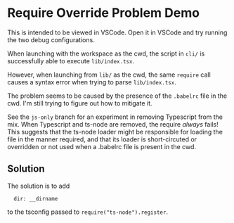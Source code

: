 # Require Override Problem Demo

This is intended to be viewed in VSCode. Open it in VSCode and try running
the two debug configurations.

When launching with the workspace as the cwd, the script in `cli/` is successfully
able to execute `lib/index.tsx`.

However, when launching from `lib/` as the cwd, the same `require` call causes
a syntax error when trying to parse `lib/index.tsx`.

The problem seems to be caused by the presence of the `.babelrc` file in the cwd. I'm still
trying to figure out how to mitigate it.

See the `js-only` branch for an experiment in removing Typescript from the mix.
When Typescript and ts-node are removed, the require *always* fails! This suggests
that the ts-node loader might be responsible for loading the file in the manner
required, and that its loader is short-circuted or overridden or not used when
a .babelrc file is present in the cwd.

## Solution

The solution is to add
```
  dir: __dirname
```
to the tsconfig passed to `require("ts-node").register`.
